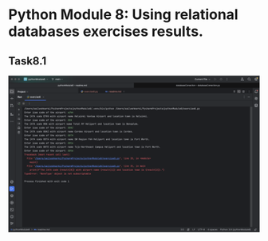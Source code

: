 # Python Module 8: Using relational databases exercises results.
## Task8.1
![screenshot_task8.1.png](assets/screenshot_task8.1.png)
